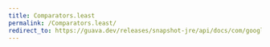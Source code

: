 ```yaml
---
title: Comparators.least
permalink: /Comparators.least/
redirect_to: https://guava.dev/releases/snapshot-jre/api/docs/com/google/common/collect/Comparators.html#least-int-java.util.Comparator-
---
```

